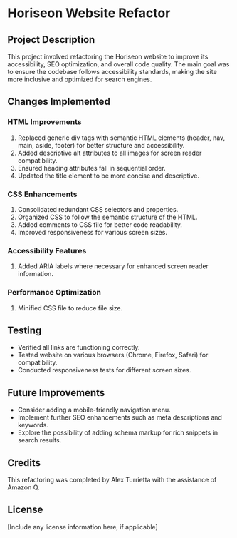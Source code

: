 # Horiseon Website Refactor

## Project Description
This project involved refactoring the Horiseon website to improve its accessibility, SEO optimization, and overall code quality. The main goal was to ensure the codebase follows accessibility standards, making the site more inclusive and optimized for search engines.

## Changes Implemented

### HTML Improvements
1. Replaced generic div tags with semantic HTML elements (header, nav, main, aside, footer) for better structure and accessibility.
2. Added descriptive alt attributes to all images for screen reader compatibility.
3. Ensured heading attributes fall in sequential order.
4. Updated the title element to be more concise and descriptive.

### CSS Enhancements
1. Consolidated redundant CSS selectors and properties.
2. Organized CSS to follow the semantic structure of the HTML.
3. Added comments to CSS file for better code readability.
4. Improved responsiveness for various screen sizes.

### Accessibility Features
1. Added ARIA labels where necessary for enhanced screen reader information.

### Performance Optimization
1. Minified CSS file to reduce file size.

## Testing
- Verified all links are functioning correctly.
- Tested website on various browsers (Chrome, Firefox, Safari) for compatibility.
- Conducted responsiveness tests for different screen sizes.

## Future Improvements
- Consider adding a mobile-friendly navigation menu.
- Implement further SEO enhancements such as meta descriptions and keywords.
- Explore the possibility of adding schema markup for rich snippets in search results.

## Credits
This refactoring was completed by Alex Turrietta with the assistance of Amazon Q.

## License
[Include any license information here, if applicable]

